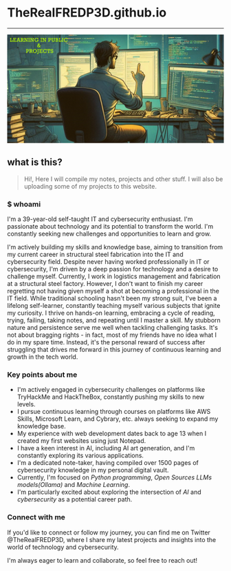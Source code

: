 # TheRealFREDP3D.github.io

---

![TheRealFREDP3D - Banner](images/github-front-banner.png)

## what is this?

> Hi!, Here I will compile my notes, projects and other stuff.
> I will also be uploading some of my projects to this website.

### $ whoami 

I'm a 39-year-old self-taught IT and cybersecurity enthusiast. I'm passionate about technology and its potential to transform the world. I'm constantly seeking new challenges and opportunities to learn and grow.

I'm actively building my skills and knowledge base, aiming to transition from my current career in structural steel fabrication into the IT and cybersecurity field. Despite never having worked professionally in IT or cybersecurity, I'm driven by a deep passion for technology and a desire to challenge myself.
Currently, I work in logistics management and fabrication at a structural steel factory. However, I don't want to finish my career regretting not having given myself a shot at becoming a professional in the IT field. While traditional schooling hasn't been my strong suit, I've been a lifelong self-learner, constantly teaching myself various subjects that ignite my curiosity.
I thrive on hands-on learning, embracing a cycle of reading, trying, failing, taking notes, and repeating until I master a skill. My stubborn nature and persistence serve me well when tackling challenging tasks. It's not about bragging rights - in fact, most of my friends have no idea what I do in my spare time. Instead, it's the personal reward of success after struggling that drives me forward in this journey of continuous learning and growth in the tech world.

### Key points about me

- I'm actively engaged in cybersecurity challenges on platforms like TryHackMe and HackTheBox, constantly pushing my skills to new levels.
- I pursue continuous learning through courses on platforms like AWS Skills, Microsoft Learn, and Cybrary, etc. always seeking to expand my knowledge base.
- My experience with web development dates back to age 13 when I created my first websites using just Notepad.
- I have a keen interest in AI, including AI art generation, and I'm constantly exploring its various applications.
- I'm a dedicated note-taker, having compiled over 1500 pages of cybersecurity knowledge in my personal digital vault.
- Currently, I'm focused on *Python programming*, *Open Sources LLMs models(Ollama)* and *Machine Learning*.
- I'm particularly excited about exploring the intersection of *AI* and *cybersecurity* as a potential career path.


### Connect with me

If you'd like to connect or follow my journey, you can find me on Twitter @TheRealFREDP3D, where I share my latest projects and insights into the world of technology and cybersecurity.

I'm always eager to learn and collaborate, so feel free to reach out!

